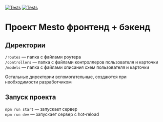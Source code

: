 [![Tests](https://github.com/iEasyJet/express-mesto-gha/actions/workflows/tests-13-sprint.yml/badge.svg)](https://github.com/iEasyJet/express-mesto-gha/actions/workflows/tests-13-sprint.yml) 
[![Tests](https://github.com/iEasyJet/express-mesto-gha/actions/workflows/tests-14-sprint.yml/badge.svg)](https://github.com/iEasyJet/express-mesto-gha/actions/workflows/tests-14-sprint.yml)
# Проект Mesto фронтенд + бэкенд




## Директории

`/routes` — папка с файлами роутера  
`/controllers` — папка с файлами контроллеров пользователя и карточки   
`/models` — папка с файлами описания схем пользователя и карточки  
  
Остальные директории вспомогательные, создаются при необходимости разработчиком

## Запуск проекта

`npm run start` — запускает сервер   
`npm run dev` — запускает сервер с hot-reload
